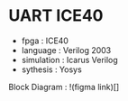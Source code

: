 # UART ICE40 


* fpga          : ICE40
* language      : Verilog 2003
* simulation    : Icarus Verilog
* sythesis      : Yosys 

Block Diagram : !(figma link)[]


